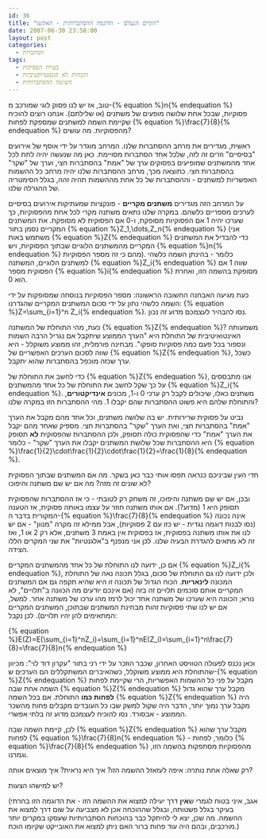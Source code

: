 ```yaml
---
id: 36
title: "הקיים הנעלם - הדוגמה ההסתברותית - האקשן"
date: 2007-06-30 23:58:00
layout: post
categories: 
  - הסתברות
tags: 
  - בעיית הספיקות
  - הוכחות לא קונסטרוקטיביות
  - השיטה ההסתברותית
---
```

טוב, אז יש לנו פסוק לוגי שמורכב מ-{% equation %}n{% endequation %} פסוקיות, שבכל אחת שלושה מופעים של משתנים (או שלילתם). אנחנו רוצים להוכיח שקיימת השמה למשתנים שמספקת לפחות {% equation %}\frac{7}{8}{% endequation %} מהפסוקיות. מה עושים?

ראשית, מגדירים את מרחב ההסתברות שלנו. המרחב מוגדר על ידי אוסף של אירועים "בסיסיים" וזרים זה לזה, שלכל אחד הסתברות מסויימת. כאן מה שנעשה יהיה לתת לכל אחד מהמשתנים שמופיעים בפסוקים ערך של "אמת" בהסתברות חצי, וערך של "שקר" בהסתברות חצי. כתוצאה מכך, מרחב ההסתברות שלנו יהיה מרחב כל ההשמות האפשריות למשתנים - וההסתברות של כל אחת מההשמות תהיה זהה, בגלל הסימטריה של ההגרלה שלנו.

על המרחב הזה מגדירים <strong>משתנים מקריים</strong> - פונקציות שמעתיקות אירועים בסיסיים לערכים מספריים כלשהם. במקרה שלנו נתאים משתנה מקרי לכל אחת מהפסוקיות, כך שערכו יהיה 1 אם הפסוקיות מסופקת, ו-0 אם הפסוקית לא מסופקת. את המשתנים המקריים נסמן בתור {% equation %}Z_1,\dots,Z_n{% endequation %} (אני משתמש באות {% equation %}Z{% endequation %} כדי להבדיל את המשתנים המקריים מהמשתנים הלוגיים שבתוך הפסוקיות, ויש {% equation %}n{% endequation %} מהם כי זה מספר הפסוקיות). כלומר - בהינתן השמה כלשהי למשתנים הלוגיים, המשתנה {% equation %}Z_i{% endequation %} שווה 1 אם הפסוקית מספר {% equation %}i{% endequation %} מסופקת בהשמה הזו, ואחרת הוא 0.

כעת מגיעה האבחנה החשובה הראשונה: מספר הפסוקיות בנוסחה שמסופקות על ידי השמה כלשהי נתון על ידי סכום המשתנים המקריים שהגדרנו: {% equation %}Z=\sum_{i=1}^n Z_i{% endequation %}. נסו להבהיר לעצמכם מדוע זה נכון.

כעת, מהי התוחלת של המשתנה {% equation %}Z{% endequation %}? משמעותה האינטואיטיבית של התוחלת היא "הערך הממוצע שיתקבל אם נגריל הרבה השמות ונספור בכל פעם כמה פסוקיות סופקו". מבחינה פורמלית, זהו ממוצע משוקלל - היא שווה לסכום הערכים האפשריים של {% equation %}Z{% endequation %}, כשכל ערך שכזה מוכפל בהסתברות שהוא יתקבל.

כדי לחשב את התוחלת של {% equation %}Z{% endequation %}, אנו מתבססים על כך שקל לחשב את התוחלת של כל אחד מהמשתנים {% equation %}Z_i{% endequation %}. משתנים כאלו, שיכולים לקבל רק ערכי 0 ו-1, מכונים <strong>אינדיקטורים</strong>, והתוחלת שלהם היא פשוט ההסתברות שהם יקבלו 1. מהי ההסתברות הזו במקרה שלנו?

נביט על פסוקית שרירותית. יש בה שלושה משתנים, וכל אחד מהם מקבל את הערך "אמת" בהסתברות חצי, ואת הערך "שקר" בהסתברות חצי. מספיק שאחד מהם יקבל את הערך "אמת" כדי שהפסוקית כולה תסופק, ולכן ההסתברות שהפסוקית <strong>לא</strong> תסופק היא ההסתברות שכל שלושת המשתנים יקבלו את הערך "שקר" - כלומר {% equation %}\frac{1}{2}\cdot\frac{1}{2}\cdot\frac{1}{2}=\frac{1}{8}{% endequation %}.

חדי העין שביניכם כנראה תפסו אותי כבר כאן בשקר. מה אם המשתנים שבתוך הפסוקית לא שונים זה מזה? מה אם יש שם משתנה והיפוכו?

ובכן, אם יש שם משתנה והיפוכו, זה משחק רק לטובתי - כי אז ההסתברות שהפסוקית תסופק היא 1 (מדוע?). אם אותו משתנה חוזר על עצמו באותה פסוקית, אז הטענה המקורית בדבר ה-{% equation %}\frac{7}{8}{% endequation %} אינה נכונה (נסו לבנות דוגמה נגדית - יש כזו עם 2 פסוקיות), אבל ממילא זה מקרה "מנוון" - אם יש לנו את אותו משתנה בפסוקית, אז בפסוקית אין באמת 3 משתנים, אלא רק 2 או 1, ואז זה לא מתאים להגדרת הבעיה שלנו. לכן אני מנפנף ב"אלגנטיות" את שני המקרים הללו הצידה.

אם כן, ידועה לנו התוחלת של כל אחד מהמשתנים המקריים {% equation %}Z_i{% endequation %}, ולכן ידועה לנו גם התוחלת של סכום, בגלל תכונה נאה של התוחלת המכונה <strong>לינאריות</strong>. הכוח הגדול של תכונה זו היא שהיא תקפה גם אם המשתנים המקריים אותם סוכמים תלויים זה בזה (אם אינכם יודעים מה הכוונה ב"תלויים", לא נורא; הכוונה היא שערכו של משתנה אחד יכול לרמז מהו ערכו של משתנה אחר. למשל, אם יש לנו שתי פסוקיות זהות מבחינת המשתנים שבתוכן, המשתנים המקריים המתאימים להן יהיו תלויים). לכן נקבל:

{% equation %}E(Z)=E(\sum_{i=1}^nZ_i)=\sum_{i=1}^nE(Z_i)=\sum_{i=1}^n\frac{7}{8}=\frac{7}{8}n{% endequation %}

וכאן נכנס לפעולה הטוויסט האחרון, שכבר הוזכר על ידי רני בתור "עקרון דוד לוי": מכיוון שהתוחלת היא ממוצע משוקלל, כשהאיברים המשתקללים הם הערכים ש-{% equation %}Z{% endequation %} מקבל על פני כל ההשמות האפשריות, הרי שקיימת לפחות השמה אחת שבה {% equation %}Z{% endequation %} מקבל ערך שהוא גדול <strong>לפחות כמו</strong> התוחלת. אם בכל השמה {% equation %}Z{% endequation %} היה מקבל ערך נמוך יותר, הדבר היה שקול למשק שבו כל העובדים מקבלים פחות מהשכר הממוצע - אבסורד. נסו להוכיח לעצמכם מדוע זה בלתי אפשרי.

לכן, קיימת השמה שבה {% equation %}Z{% endequation %} מקבל ערך שהוא לפחות {% equation %}\frac{7}{8}n{% endequation %} - כלומר, לפחות {% equation %}\frac{7}{8}{% endequation %} מהפסוקיות מסתפקות בהשמה הזו, וגמרנו.

רק שאלה אחת נותרה: איפה לעזאזל ההשמה הזו? איך היא נראית? איך מוצאים אותה?

יש למישהו הצעות?

(אגב, איני בטוח לגמרי ש<strong>אין</strong> דרך יעילה למצוא את ההשמה הזו - את הדוגמה הזו בחרתי בעיקר בגלל פשטותה, ובגלל שההוכחה אכן לא מצביעה על שום דרך למצוא את ההשמה. מה שכן, יצא לי להיתקל כבר בהוכחות הסתברותיות שעסקו במקרים יותר מורכבים, ובהם היה עוד פחות ברור האם ניתן למצוא את האובייקט שקיומו הוכח.)
